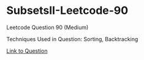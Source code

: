 # SubsetsII-Leetcode-90

Leetcode Question 90 (Medium)

Techniques Used in Question:
Sorting, Backtracking

[Link to Question](https://leetcode.com/problems/subsets-ii/)
